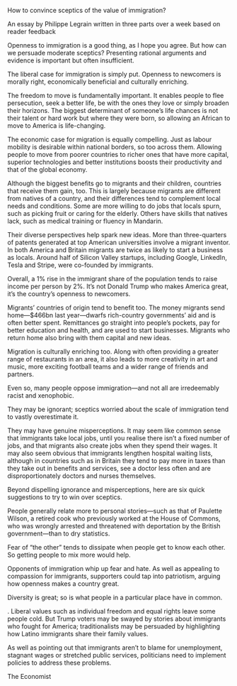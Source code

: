 How to convince sceptics of the value of immigration?

An essay by Philippe Legrain written in three parts over a week based on reader feedback

Openness to immigration is a good thing, as I hope you agree. But how can we persuade moderate sceptics? Presenting rational arguments and evidence is important but often insufficient.

The liberal case for immigration is simply put. Openness to newcomers is morally right, economically beneficial and culturally enriching.

The freedom to move is fundamentally important. It enables people to flee persecution, seek a better life, be with the ones they love or simply broaden their horizons. The biggest determinant of someone’s life chances is not their talent or hard work but where they were born, so allowing an African to move to America is life-changing.

The economic case for migration is equally compelling. Just as labour mobility is desirable within national borders, so too across them. Allowing people to move from poorer countries to richer ones that have more capital, superior technologies and better institutions boosts their productivity and that of the global economy.

Although the biggest benefits go to migrants and their children, countries that receive them gain, too. This is largely because migrants are different from natives of a country, and their differences tend to complement local needs and conditions. Some are more willing to do jobs that locals spurn, such as picking fruit or caring for the elderly. Others have skills that natives lack, such as medical training or fluency in Mandarin.

Their diverse perspectives help spark new ideas. More than three-quarters of patents generated at top American universities involve a migrant inventor. In both America and Britain migrants are twice as likely to start a business as locals. Around half of Silicon Valley startups, including Google, LinkedIn, Tesla and Stripe, were co-founded by immigrants.

Overall, a 1% rise in the immigrant share of the population tends to raise income per person by 2%. It’s not Donald Trump who makes America great, it’s the country’s openness to newcomers.

Migrants’ countries of origin tend to benefit too. The money migrants send home—$466bn last year—dwarfs rich-country governments’ aid and is often better spent. Remittances go straight into people’s pockets, pay for better education and health, and are used to start businesses. Migrants who return home also bring with them capital and new ideas.

Migration is culturally enriching too. Along with often providing a greater range of restaurants in an area, it also leads to more creativity in art and music, more exciting football teams and a wider range of friends and partners.

Even so, many people oppose immigration—and not all are irredeemably racist and xenophobic.

They may be ignorant; sceptics worried about the scale of immigration tend to vastly overestimate it. 

They may have genuine misperceptions. It may seem like common sense that immigrants take local jobs, until you realise there isn’t a fixed number of jobs, and that migrants also create jobs when they spend their wages. It may also seem obvious that immigrants lengthen hospital waiting lists, although in countries such as in Britain they tend to pay more in taxes than they take out in benefits and services, see a doctor less often and are disproportionately doctors and nurses themselves.

Beyond dispelling ignorance and misperceptions, here are six quick suggestions to try to win over sceptics.

 People generally relate more to personal stories—such as that of Paulette Wilson, a retired cook who previously worked at the House of Commons, who was wrongly arrested and threatened with deportation by the British government—than to dry statistics.

 Fear of “the other” tends to dissipate when people get to know each other. So getting people to mix more would help.

 Opponents of immigration whip up fear and hate. As well as appealing to compassion for immigrants, supporters could tap into patriotism, arguing how openness makes a country great.

 Diversity is great; so is what people in a particular place have in common.

. Liberal values such as individual freedom and equal rights leave some people cold. But Trump voters may be swayed by stories about immigrants who fought for America; traditionalists may be persuaded by highlighting how Latino immigrants share their family values.

 As well as pointing out that immigrants aren’t to blame for unemployment, stagnant wages or stretched public services, politicians need to implement policies to address these problems.

The Economist